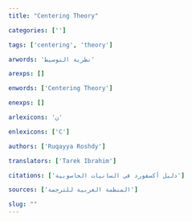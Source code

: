 ```yaml
---
title: "Centering Theory"

categories: ['']

tags: ['centering', 'theory']

arwords: 'نظرية التوسيط'

arexps: []

enwords: ['Centering Theory']

enexps: []

arlexicons: 'ن'

enlexicons: ['C']

authors: ['Ruqayya Roshdy']

translators: ['Tarek Ibrahim']

citations: ['دليل أكسفورد في السانيات الحاسوبية']

sources: ['المنظمة العربية للترجمة']

slug: ""
---
```

